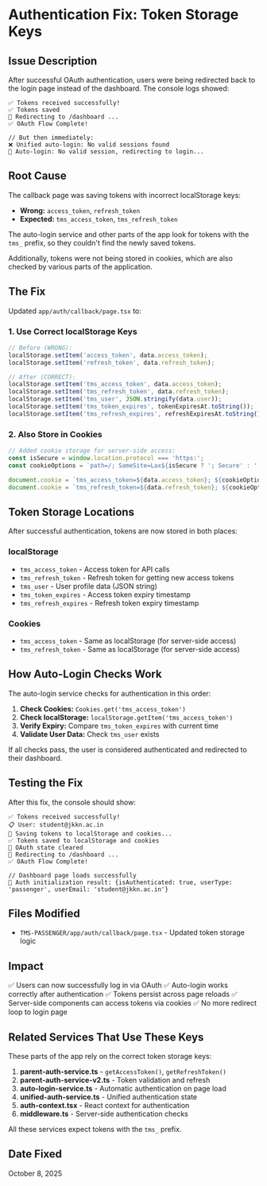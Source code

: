 # Authentication Fix: Token Storage Keys

## Issue Description

After successful OAuth authentication, users were being redirected back to the login page instead of the dashboard. The console logs showed:

```
✅ Tokens received successfully!
✅ Tokens saved
🔄 Redirecting to /dashboard ...
✅ OAuth Flow Complete!

// But then immediately:
❌ Unified auto-login: No valid sessions found
🔄 Auto-login: No valid session, redirecting to login...
```

## Root Cause

The callback page was saving tokens with incorrect localStorage keys:
- **Wrong:** `access_token`, `refresh_token`
- **Expected:** `tms_access_token`, `tms_refresh_token`

The auto-login service and other parts of the app look for tokens with the `tms_` prefix, so they couldn't find the newly saved tokens.

Additionally, tokens were not being stored in cookies, which are also checked by various parts of the application.

## The Fix

Updated `app/auth/callback/page.tsx` to:

### 1. Use Correct localStorage Keys

```javascript
// Before (WRONG):
localStorage.setItem('access_token', data.access_token);
localStorage.setItem('refresh_token', data.refresh_token);

// After (CORRECT):
localStorage.setItem('tms_access_token', data.access_token);
localStorage.setItem('tms_refresh_token', data.refresh_token);
localStorage.setItem('tms_user', JSON.stringify(data.user));
localStorage.setItem('tms_token_expires', tokenExpiresAt.toString());
localStorage.setItem('tms_refresh_expires', refreshExpiresAt.toString());
```

### 2. Also Store in Cookies

```javascript
// Added cookie storage for server-side access:
const isSecure = window.location.protocol === 'https:';
const cookieOptions = `path=/; SameSite=Lax${isSecure ? '; Secure' : ''}`;

document.cookie = `tms_access_token=${data.access_token}; ${cookieOptions}; max-age=${data.expires_in || 3600}`;
document.cookie = `tms_refresh_token=${data.refresh_token}; ${cookieOptions}; max-age=${30 * 24 * 60 * 60}`;
```

## Token Storage Locations

After successful authentication, tokens are now stored in both places:

### localStorage
- `tms_access_token` - Access token for API calls
- `tms_refresh_token` - Refresh token for getting new access tokens
- `tms_user` - User profile data (JSON string)
- `tms_token_expires` - Access token expiry timestamp
- `tms_refresh_expires` - Refresh token expiry timestamp

### Cookies
- `tms_access_token` - Same as localStorage (for server-side access)
- `tms_refresh_token` - Same as localStorage (for server-side access)

## How Auto-Login Checks Work

The auto-login service checks for authentication in this order:

1. **Check Cookies:** `Cookies.get('tms_access_token')`
2. **Check localStorage:** `localStorage.getItem('tms_access_token')`
3. **Verify Expiry:** Compare `tms_token_expires` with current time
4. **Validate User Data:** Check `tms_user` exists

If all checks pass, the user is considered authenticated and redirected to their dashboard.

## Testing the Fix

After this fix, the console should show:

```
✅ Tokens received successfully!
📋 User: student@jkkn.ac.in
💾 Saving tokens to localStorage and cookies...
✅ Tokens saved to localStorage and cookies
🧹 OAuth state cleared
🔄 Redirecting to /dashboard ...
✅ OAuth Flow Complete!

// Dashboard page loads successfully
🔄 Auth initialization result: {isAuthenticated: true, userType: 'passenger', userEmail: 'student@jkkn.ac.in'}
```

## Files Modified

- `TMS-PASSENGER/app/auth/callback/page.tsx` - Updated token storage logic

## Impact

✅ Users can now successfully log in via OAuth
✅ Auto-login works correctly after authentication
✅ Tokens persist across page reloads
✅ Server-side components can access tokens via cookies
✅ No more redirect loop to login page

## Related Services That Use These Keys

These parts of the app rely on the correct token storage keys:

1. **parent-auth-service.ts** - `getAccessToken()`, `getRefreshToken()`
2. **parent-auth-service-v2.ts** - Token validation and refresh
3. **auto-login-service.ts** - Automatic authentication on page load
4. **unified-auth-service.ts** - Unified authentication state
5. **auth-context.tsx** - React context for authentication
6. **middleware.ts** - Server-side authentication checks

All these services expect tokens with the `tms_` prefix.

## Date Fixed
October 8, 2025

